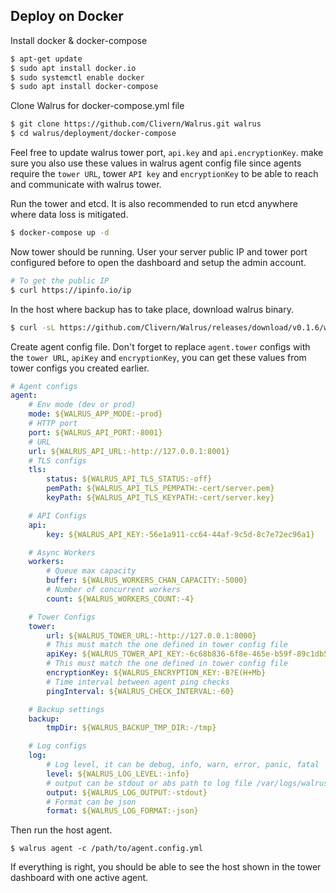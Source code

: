 ## Deploy on Docker

Install docker & docker-compose

```bash
$ apt-get update
$ sudo apt install docker.io
$ sudo systemctl enable docker
$ sudo apt install docker-compose
```

Clone Walrus for docker-compose.yml file

```bash
$ git clone https://github.com/Clivern/Walrus.git walrus
$ cd walrus/deployment/docker-compose
```

Feel free to update walrus tower port, `api.key` and `api.encryptionKey`. make sure you also use these values in walrus agent config file since agents require the `tower URL`, tower `API key` and `encryptionKey` to be able to reach and communicate with walrus tower.

Run the tower and etcd. It is also recommended to run etcd anywhere where data loss is mitigated.

```bash
$ docker-compose up -d
```

Now tower should be running. User your server public IP and tower port configured before to open the dashboard and setup the admin account.

```bash
# To get the public IP
$ curl https://ipinfo.io/ip
```

In the host where backup has to take place, download walrus binary.

```bash
$ curl -sL https://github.com/Clivern/Walrus/releases/download/v0.1.6/walrus_0.1.6_Linux_x86_64.tar.gz | tar xz
```

Create agent config file. Don't forget to replace `agent.tower` configs with the `tower URL`, `apiKey` and `encryptionKey`, you can get these values from tower configs you created earlier.

```yaml
# Agent configs
agent:
    # Env mode (dev or prod)
    mode: ${WALRUS_APP_MODE:-prod}
    # HTTP port
    port: ${WALRUS_API_PORT:-8001}
    # URL
    url: ${WALRUS_API_URL:-http://127.0.0.1:8001}
    # TLS configs
    tls:
        status: ${WALRUS_API_TLS_STATUS:-off}
        pemPath: ${WALRUS_API_TLS_PEMPATH:-cert/server.pem}
        keyPath: ${WALRUS_API_TLS_KEYPATH:-cert/server.key}

    # API Configs
    api:
        key: ${WALRUS_API_KEY:-56e1a911-cc64-44af-9c5d-8c7e72ec96a1}

    # Async Workers
    workers:
        # Queue max capacity
        buffer: ${WALRUS_WORKERS_CHAN_CAPACITY:-5000}
        # Number of concurrent workers
        count: ${WALRUS_WORKERS_COUNT:-4}

    # Tower Configs
    tower:
        url: ${WALRUS_TOWER_URL:-http://127.0.0.1:8000}
        # This must match the one defined in tower config file
        apiKey: ${WALRUS_TOWER_API_KEY:-6c68b836-6f8e-465e-b59f-89c1db53afca}
        # This must match the one defined in tower config file
        encryptionKey: ${WALRUS_ENCRYPTION_KEY:-B?E(H+Mb}
        # Time interval between agent ping checks
        pingInterval: ${WALRUS_CHECK_INTERVAL:-60}

    # Backup settings
    backup:
        tmpDir: ${WALRUS_BACKUP_TMP_DIR:-/tmp}

    # Log configs
    log:
        # Log level, it can be debug, info, warn, error, panic, fatal
        level: ${WALRUS_LOG_LEVEL:-info}
        # output can be stdout or abs path to log file /var/logs/walrus.log
        output: ${WALRUS_LOG_OUTPUT:-stdout}
        # Format can be json
        format: ${WALRUS_LOG_FORMAT:-json}
```

Then run the host agent.

```
$ walrus agent -c /path/to/agent.config.yml
```

If everything is right, you should be able to see the host shown in the tower dashboard with one active agent.
